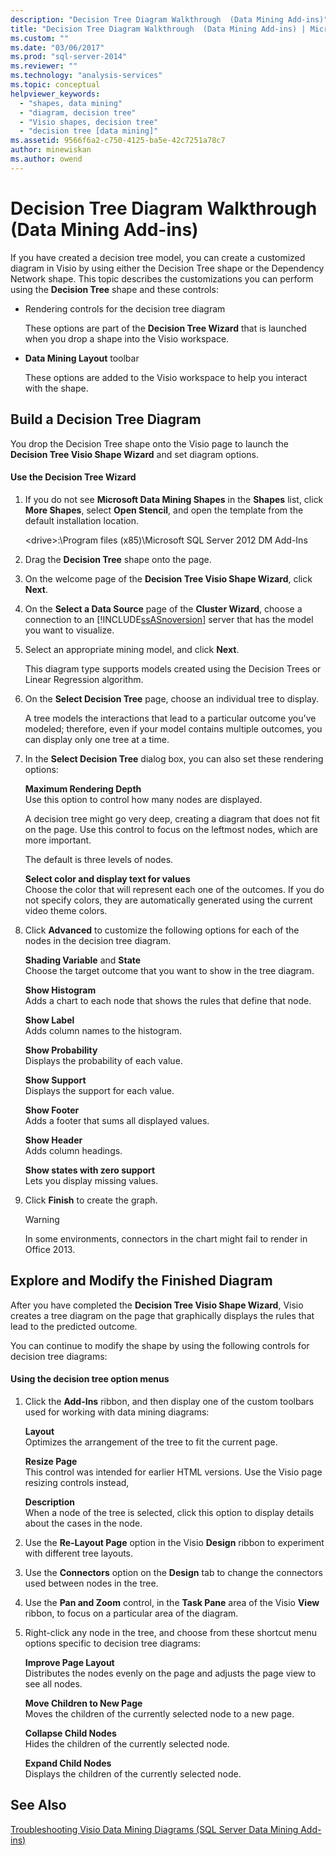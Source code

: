 ```yaml
---
description: "Decision Tree Diagram Walkthrough  (Data Mining Add-ins)"
title: "Decision Tree Diagram Walkthrough  (Data Mining Add-ins) | Microsoft Docs"
ms.custom: ""
ms.date: "03/06/2017"
ms.prod: "sql-server-2014"
ms.reviewer: ""
ms.technology: "analysis-services"
ms.topic: conceptual
helpviewer_keywords: 
  - "shapes, data mining"
  - "diagram, decision tree"
  - "Visio shapes, decision tree"
  - "decision tree [data mining]"
ms.assetid: 9566f6a2-c750-4125-ba5e-42c7251a78c7
author: minewiskan
ms.author: owend
---
```

# Decision Tree Diagram Walkthrough  (Data Mining Add-ins)
  If you have created a decision tree model, you can create a customized diagram in Visio by using either the Decision Tree shape or the Dependency Network shape. This topic describes the customizations you can perform using the **Decision Tree** shape and these controls:  
  
-   Rendering controls for the decision tree diagram  
  
     These options are part of the **Decision Tree Wizard** that is launched when you drop a shape into the Visio workspace.  
  
-   **Data Mining Layout** toolbar  
  
     These options are added to the Visio workspace to help you interact with the shape.  
  
## Build a Decision Tree Diagram  
 You drop the Decision Tree shape onto the Visio page to launch the **Decision Tree Visio Shape Wizard** and set diagram options.  
  
#### Use the Decision Tree Wizard  
  
1.  If you do not see **Microsoft Data Mining Shapes** in the **Shapes** list, click **More Shapes**, select **Open Stencil**, and open the template from the default installation location.  
  
     \<drive>:\Program files (x85)\Microsoft SQL Server 2012 DM Add-Ins  
  
2.  Drag the **Decision Tree** shape onto the page.  
  
3.  On the welcome page of the **Decision Tree Visio Shape Wizard**, click **Next**.  
  
4.  On the **Select a Data Source** page of the **Cluster Wizard**, choose a connection to an [!INCLUDE[ssASnoversion](../includes/ssasnoversion-md.md)] server that has the model you want to visualize.  
  
5.  Select an appropriate mining model, and click **Next**.  
  
     This diagram type supports models created using the Decision Trees or Linear Regression algorithm.  
  
6.  On the **Select Decision Tree** page, choose an individual tree to display.  
  
     A tree models the interactions that lead to a particular outcome you've modeled; therefore, even if your model contains multiple outcomes, you can display only one tree at a time.  
  
7.  In the **Select Decision Tree** dialog box, you can also set these rendering options:  
  
     **Maximum Rendering Depth**  
     Use this option to control how many nodes are displayed.  
  
     A decision tree might go very deep, creating a diagram that does not fit on the page. Use this control to focus on the leftmost nodes, which are more important.  
  
     The default is three levels of nodes.  
  
     **Select color and display text for values**  
     Choose the color that will represent each one of the outcomes. If you do not specify colors, they are automatically generated using the current video theme colors.  
  
8.  Click **Advanced** to customize the following options for each of the nodes in the decision tree diagram.  
  
     **Shading Variable** and **State**  
     Choose the target outcome that you want to show in the tree diagram.  
  
     **Show Histogram**  
     Adds a chart to each node that shows the rules that define that node.  
  
     **Show Label**  
     Adds column names to the histogram.  
  
     **Show Probability**  
     Displays the probability of each value.  
  
     **Show Support**  
     Displays the support for each value.  
  
     **Show Footer**  
     Adds a footer that sums all displayed values.  
  
     **Show Header**  
     Adds column headings.  
  
     **Show states with zero support**  
     Lets you display missing values.  
  
9. Click **Finish** to create the graph.  
  
    > [!WARNING]  
    >  In some environments, connectors in the chart might fail to render in Office 2013.  
  
## Explore and Modify the Finished Diagram  
 After you have completed the **Decision Tree Visio Shape Wizard**, Visio creates a tree diagram on the page that graphically displays the rules that lead to the predicted outcome.  
  
 You can continue to modify the shape by using the following controls for decision tree diagrams:  
  
#### Using the decision tree option menus  
  
1.  Click the **Add-Ins** ribbon, and then display one of the custom toolbars used for working with data mining diagrams:  
  
     **Layout**  
     Optimizes the arrangement of the tree to fit the current page.  
  
     **Resize Page**  
     This control was intended for earlier HTML versions. Use the Visio page resizing controls instead,  
  
     **Description**  
     When a node of the tree is selected, click this option to display details about the cases in the node.  
  
2.  Use the **Re-Layout Page** option in the Visio **Design** ribbon to experiment with different tree layouts.  
  
3.  Use the **Connectors** option on the **Design** tab to change the connectors used between nodes in the tree.  
  
4.  Use the **Pan and Zoom** control, in the **Task Pane** area of the Visio **View** ribbon, to focus on a particular area of the diagram.  
  
5.  Right-click any node in the tree, and choose from these shortcut menu options specific to decision tree diagrams:  
  
     **Improve Page Layout**  
     Distributes the nodes evenly on the page and adjusts the page view to see all nodes.  
  
     **Move Children to New Page**  
     Moves the children of the currently selected node to a new page.  
  
     **Collapse Child Nodes**  
     Hides the children of the currently selected node.  
  
     **Expand Child Nodes**  
     Displays the children of the currently selected node.  
  
## See Also  
 [Troubleshooting Visio Data Mining Diagrams &#40;SQL Server Data Mining Add-ins&#41;](troubleshooting-visio-data-mining-diagrams-sql-server-data-mining-add-ins.md)  
  
  
